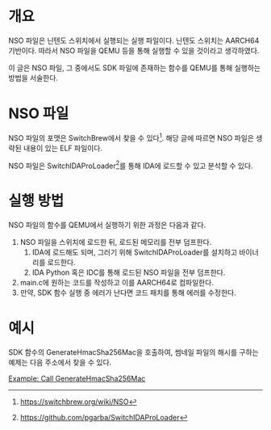 # 개요

NSO 파일은 닌텐도 스위치에서 실행되는 실행 파일이다. 닌텐도 스위치는 AARCH64 기반이다. 따라서 NSO 파일을 QEMU 등을 통해 실행할 수 있을 것이라고 생각하였다. 

이 글은 NSO 파일, 그 중에서도 SDK 파일에 존재하는 함수를 QEMU를 통해 실행하는 방법을 서술한다.

# NSO 파일

NSO 파일의 포맷은 SwitchBrew에서 찾을 수 있다[^1]. 해당 글에 따르면 NSO 파일은 생략된 내용이 있는 ELF 파일이다. 

NSO 파일은 SwitchIDAProLoader[^2]를 통해 IDA에 로드할 수 있고 분석할 수 있다.

# 실행 방법

NSO 파일의 함수를 QEMU에서 실행하기 위한 과정은 다음과 같다.

1. NSO 파일을 스위치에 로드한 뒤, 로드된 메모리를 전부 덤프한다.
    1. IDA에 로드해도 되며, 그러기 위해 SwitchIDAProLoader를 설치하고 바이너리를 로드한다.
    2. IDA Python 혹은 IDC를 통해 로드된 NSO 파일을 전부 덤프한다.
2. main.c에 원하는 코드를 작성하고 이를 AARCH64로 컴파일한다.
3. 만약, SDK 함수 실행 중 에러가 난다면 코드 패치를 통해 에러를 수정한다.

# 예시

SDK 함수의 GenerateHmacSha256Mac을 호출하여, 썸네일 파일의 해시를 구하는 예제는 다음 주소에서 찾을 수 있다.

[Example: Call GenerateHmacSha256Mac](./src/example/)

[^1]: https://switchbrew.org/wiki/NSO
[^2]: https://github.com/pgarba/SwitchIDAProLoader
